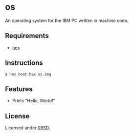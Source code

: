 # os

An operating system for the IBM PC written in machine code.

## Requirements

- [hex](https://github.com/jpcregan/hex)

## Instructions

    $ hex boot.hex os.img

## Features

- Prints "Hello, World!"

## License

Licensed under [0BSD](https://opensource.org/license/0BSD).
